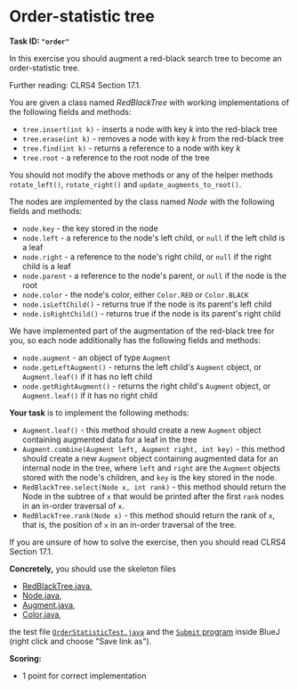 Order-statistic tree
====================

**Task ID: `"order"`**

In this exercise you should augment a red-black search tree
to become an order-statistic tree.

Further reading: CLRS4 Section 17.1.

You are given a class named *RedBlackTree*
with working implementations of the following fields and methods:

* `tree.insert(int k)` - inserts a node with key *k* into the red-black tree
* `tree.erase(int k)` - removes a node with key *k* from the red-black tree
* `tree.find(int k)` - returns a reference to a node with key *k*
* `tree.root` - a reference to the root node of the tree

You should not modify the above methods or any of the helper methods
`rotate_left()`, `rotate_right()` and `update_augments_to_root()`.

The nodes are implemented by the class named *Node* with the following fields
and methods:

* `node.key` - the key stored in the node
* `node.left` - a reference to the node's left child, or `null` if the left child is a leaf
* `node.right` - a reference to the node's right child, or `null` if the right child is a leaf
* `node.parent` - a reference to the node's parent, or `null` if the node is the root
* `node.color` - the node's color, either `Color.RED` or `Color.BLACK`
* `node.isLeftChild()` - returns true if the node is its parent's left child
* `node.isRightChild()` - returns true if the node is its parent's right child

We have implemented part of the augmentation of the red-black tree for you,
so each node additionally has the following fields and methods:

* `node.augment` - an object of type `Augment`
* `node.getLeftAugment()` - returns the left child's `Augment` object, or `Augment.leaf()` if it has no left child
* `node.getRightAugment()` - returns the right child's `Augment` object, or `Augment.leaf()` if it has no right child

**Your task** is to implement the following methods:

* `Augment.leaf()` - this method should create a new `Augment` object
  containing augmented data for a leaf in the tree
* `Augment.combine(Augment left, Augment right, int key)` - this method should
  create a new `Augment` object containing augmented data for an internal node
  in the tree, where `left` and `right` are the `Augment` objects stored with
  the node's children, and `key` is the key stored in the node.
* `RedBlackTree.select(Node x, int rank)` - this method should return the Node
  in the subtree of `x` that would be printed after the first `rank` nodes
  in an in-order traversal of `x`.
* `RedBlackTree.rank(Node x)` - this method should return the rank of `x`,
  that is, the position of `x` in an in-order traversal of the tree.

If you are unsure of how to solve the exercise, then you should read CLRS4 Section 17.1.

**Concretely,** you should use the skeleton files

* <a href="https://github.com/Mortal/csaudk-submitj/raw/master/tasks/order/RedBlackTree.java">
  RedBlackTree.java</a>,
* <a href="https://github.com/Mortal/csaudk-submitj/raw/master/tasks/order/Node.java">
  Node.java</a>,
* <a href="https://github.com/Mortal/csaudk-submitj/raw/master/tasks/order/Augment.java">
  Augment.java</a>,
* <a href="https://github.com/Mortal/csaudk-submitj/raw/master/tasks/order/Color.java">
  Color.java</a>,

the test file
<a href="https://github.com/Mortal/csaudk-submitj/raw/master/tasks/order/OrderStatisticTest.java">
`OrderStatisticTest.java`</a>
and the
<a href="https://github.com/Mortal/csaudk-submitj/raw/master/Submit.java">
`Submit` program</a>
inside BlueJ (right click and choose "Save link as").

**Scoring:**

  * 1 point for correct implementation
